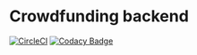 # Crowdfunding backend

[![CircleCI](https://circleci.com/gh/AMPnet/ampnet-crowdfunding-backend/tree/master.svg?style=svg&circle-token=d035c777a5b17865b1a348898640f10e821a347f)](https://circleci.com/gh/AMPnet/ampnet-crowdfunding-backend/tree/master) [![Codacy Badge](https://api.codacy.com/project/badge/Grade/edb1532b961f40259e153acefd25696f)](https://www.codacy.com?utm_source=github.com&amp;utm_medium=referral&amp;utm_content=AMPnet/ampnet-crowdfunding-backend&amp;utm_campaign=Badge_Grade)

